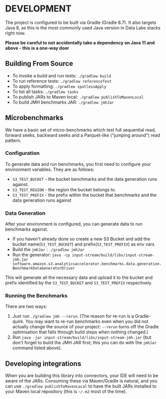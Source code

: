 # DEVELOPMENT

The project is configured to be built via Gradle (Gradle 8.7). It also targets Java 8, as this is the most commonly used Java version in Data Lake stacks right now.

**Please be careful to not accidentally take a dependency on Java 11 and above - this is a one-way door**

## Building From Source
* To invoke a build and run tests: `./gradlew build`
* To run reference tests: `./gradlew referenceTest`
* To apply formatting: `./gradlew spotlessApply`
* To list all tasks: `./gradlew tasks`
* To publish JARs to Maven local: `./gradlew publishToMavenLocal`
* To build JMH benchmarks JAR: `./gradlew jmhJar`

## Microbenchmarks
We have a basic set of micro-benchmarks which test full sequential read, forward seeks, backward seeks and a
Parquet-like ("jumping around") read pattern.
### Configuration
To generate data and run benchmarks, you first need to configure your environment variables. They are as follows:
* `S3_TEST_BUCKET` - the bucket benchmarks and the data generation runs against.
* `S3_TEST_REGION` - the region the bucket belongs to.
* `S3_TEST_PREFIX` - the prefix within the bucket that benchmarks and the data generation runs against

### Data Generation
After your environment is configured, you can generate data to run benchmarks against.
* If you haven't already done so create a new S3 Bucket and add the bucket name(`S3_TEST_BUCKET`) and prefix(`S3_TEST_PREFIX`) as env vars
* Build the `jmhJar` : `./gradlew jmhJar`
* Run the generator: `java -cp input-stream/build/libs/input-stream-jmh.jar software.amazon.s3.analyticsaccelerator.benchmarks.data.generation.BenchmarkDataGeneratorDriver`

This will generate all the necessary data and upload it to the bucket and prefix identified by the `S3_TEST_BUCKET` and `S3_TEST_PREFIX` respectively.

### Running the Benchmarks
There are two ways:
1. Just run `./gradlew jmh --rerun`. (The reason for re-run is a Gradle-quirk. You may want to re-run benchmarks even when
   you did not actually change the source of your project: `--rerun` turns off the Gradle optimisation that falls through
   build steps when nothing changed.)
2. Run `java -jar input-stream/build/libs/input-stream-jmh.jar` (but don't forget to build the JMH JAR first; this you
   can do with the `jmhJar` command listed above). 

## Developing integrations

When you are building this library into connectors, your IDE will need to be aware of the JARs. 
Consuming these via Maven/Gradle is natural, and you can use `./gradlew publishToMavenLocal` to have the built JARs installed to your Maven local repository (this is `~/.m2` most of the time).
